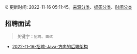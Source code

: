:alarm_clock: 更新时间: 2022-11-16 05:11:45。[来源分类](../README.md)、[标签分类](../TAGS.md)、[时间分类](../TIMELINE.md)

## 招聘面试


> 关键字：`招聘`、`面试`



- [2022-11-16-招聘-Java-方向的后端架构](https://www.v2ex.com/t/895610) 